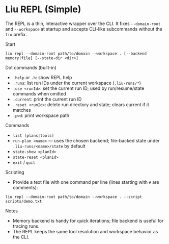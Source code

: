 # Liu REPL (Simple)

The REPL is a thin, interactive wrapper over the CLI. It fixes `--domain-root` and `--workspace` at startup and accepts CLI-like subcommands without the `liu` prefix.

Start
```
liu repl --domain-root path/to/domain --workspace . [--backend memory|file] [--state-dir <dir>]
```

Dot commands (built-in)
- `.help` or `.h`: show REPL help
- `.runs`: list run IDs under the current workspace (`.liu-runs/*`)
- `.use <runId>`: set the current run ID; used by run/resume/state commands when omitted
- `.current`: print the current run ID
- `.reset <runId>`: delete run directory and state; clears current if it matches
- `.pwd`: print workspace path

Commands
- `list [plans|tools]`
- `run-plan <name>` — uses the chosen backend; file-backed state under `.liu-runs/<name>/state` by default
- `state-show <planId>`
- `state-reset <planId>`
- `exit` / `quit`

Scripting
- Provide a text file with one command per line (lines starting with `#` are comments):
```
liu repl --domain-root path/to/domain --workspace . --script scripts/demo.txt
```

Notes
- Memory backend is handy for quick iterations; file backend is useful for tracing runs.
- The REPL keeps the same tool resolution and workspace behavior as the CLI.

